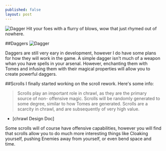 ```yaml
---
published: false
layout: post
---
```



![Dagger](http://i.imgur.com/Uu6gQAR.gif)
Hit your foes with a flurry of blows, wow that just rhymed out of nowhere.

<!--excerpt-->

##Daggers
![Dagger](http://i.imgur.com/Uu6gQAR.gif)

Daggers are still very eary in development, however I do have some plans for how they will work in the game. A simple dagger isn't much of a weapon whan you have spells in your arsenal. However, enchanting them with Tomes and infusing them with their magical properties will allow you to create powerful daggers.

##Scrolls
I finally started working on the scroll rework. Here's some info:

>Scrolls play an important role in chrawl, as they are the primary source of non-		offensive magic. Scrolls will be randomly generated to some degree, similar to how 		Tomes are generated. Scrolls are a scarcity in chrawl, and are subsequently of very high value.
 
 - [chrawl Design Doc]
 
Some scrolls will of course have offensive capabilities, however you will find that scrolls allow you to do much more interesting things like Cloaking yourself, pushing Enemies away from yourself, or even bend space and time.
